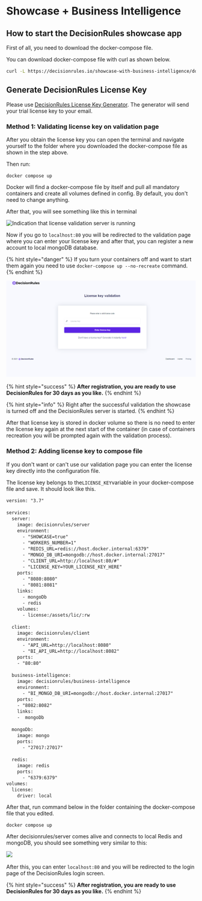 # Showcase + Business Intelligence

## How to start the DecisionRules showcase app

First of all, you need to download the docker-compose file.

You can download docker-compose file with curl as shown below.

```bash
curl -L https://decisionrules.io/showcase-with-business-intelligence/docker-compose.yml --output docker-compose.yaml
```

## Generate DecisionRules License Key

Please use [DecisionRules License Key Generator](https://www.decisionrules.io/on-premise#license). The generator will send your trial license key to your email.

### Method 1: Validating license key on validation page

After you obtain the license key you can open the terminal and navigate yourself to the folder where you downloaded the docker-compose file as shown in the step above.

Then run:

```
docker compose up
```

Docker will find a docker-compose file by itself and pull all mandatory containers and create all volumes defined in config. By default, you don't need to change anything.

After that, you will see something like this in terminal

![Indication that license validation server is running](../../.gitbook/assets/showcase\_start.png)

Now if you go to `localhost:80` you will be redirected to the validation page where you can enter your license key and after that, you can register a new account to local mongoDB database.

{% hint style="danger" %}
If you turn your containers off and want to start them again you need to use `docker-compose up --no-recreate` command.
{% endhint %}

![Validation Site](<../../.gitbook/assets/image (149) (1).png>)

{% hint style="success" %}
**After registration, you are ready to use DecisionRules for 30 days as you like.**
{% endhint %}

{% hint style="info" %}
Right after the successful validation the showcase is turned off and the DecisionRules server is started.
{% endhint %}

After that license key is stored in docker volume so there is no need to enter the license key again at the next start of the container (in case of containers recreation you will be prompted again with the validation process).

### Method 2: Adding license key to compose file

If you don't want or can't use our validation page you can enter the license key directly into the configuration file.

The license key belongs to the`LICENSE_KEY`variable in your docker-compose file and save. It should look like this.

```
version: "3.7"

services:
  server:
    image: decisionrules/server
    environment:
      - "SHOWCASE=true"
      - "WORKERS_NUMBER=1"
      - "REDIS_URL=redis://host.docker.internal:6379"
      - "MONGO_DB_URI=mongodb://host.docker.internal:27017"
      - "CLIENT_URL=http://localhost:80/#"
      - "LICENSE_KEY=YOUR_LICENSE_KEY_HERE"
    ports:
      - "8080:8080"
      - "8081:8081"
    links:
      - mongoDb
      - redis
    volumes:
      - license:/assets/lic/:rw

  client:
    image: decisionrules/client
    environment:
      - "API_URL=http://localhost:8080"
      - "BI_API_URL=http://localhost:8082"
    ports:
    - "80:80"
    
  business-intelligence:
    image: decisionrules/business-intelligence
    environment:
      - "BI_MONGO_DB_URI=mongodb://host.docker.internal:27017"
    ports:
    - "8082:8082"
    links:
    -  mongoDb
    
  mongoDb:
    image: mongo
    ports:
      - "27017:27017"

  redis:
    image: redis
    ports:
      - "6379:6379"
volumes:
  license:
    driver: local
```

After that, run command below in the folder containing the docker-compose file that you edited.

```
docker compose up
```

After decisionrules/server comes alive and connects to local Redis and mongoDB, you should see something very similar to this:

![](../../.gitbook/assets/console\_server.png)

After this, you can enter `localhost:80` and you will be redirected to the login page of the DecisionRules login screen.

{% hint style="success" %}
**After registration, you are ready to use DecisionRules for 30 days as you like.**
{% endhint %}
